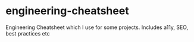 # engineering-cheatsheet
Engineering Cheatsheet which I use for some projects. Includes a11y, SEO, best practices etc
